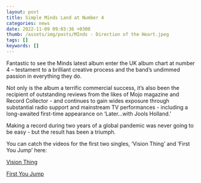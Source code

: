 ```yaml
---
layout: post
title: Simple Minds Land at Number 4
categories: news 
date: 2022-11-09 09:03:36 +0300
thumb: /assets/img/posts/MInds - Direction of the Heart.jpeg
tags: []
keywords: [] 
---
```


Fantastic to see the Minds latest album enter the UK album chart at number 4 – testament to a brilliant creative process and the band’s undimmed passion in everything they do.

Not only is the album a terrific commercial success, it’s also been the recipient of outstanding reviews from the likes of Mojo magazine and Record Collector - and continues to gain wides exposure through substantial radio support and mainstream TV performances - including a long-awaited first-time appearance on ‘Later…with Jools Holland.’

Making a record during two years of a global pandemic was never going to be easy - but the result has been a triumph. 

You can catch the videos for the first two singles, ‘Vision Thing’ and ‘First You Jump’ here: 

[Vision Thing](https://www.youtube.com/watch?v=cfw4Upk1JAE)

[First You Jump](https://www.youtube.com/watch?v=fiycWJyviZQ)

